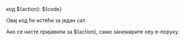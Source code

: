 код ${action}: ${code}

Овај код ће истећи за један сат.

Ако се нисте пријавили за ${action}, само занемарите ову е-поруку.
